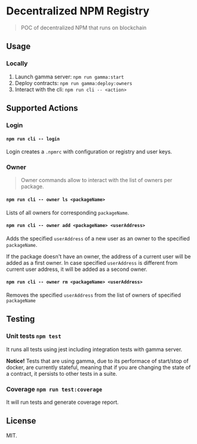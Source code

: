 # Decentralized NPM Registry

> POC of decentralized NPM that runs on blockchain

## Usage

### Locally
1. Launch gamma server: `npm run gamma:start`
2. Deploy contracts: `npm run gamma:deploy:owners`
3. Interact with the cli: `npm run cli -- <action>`

## Supported Actions

### Login
#### `npm run cli -- login`
Login creates a `.npmrc` with configuration or registry and user keys.

### Owner
> Owner commands allow to interact with the list of owners per package.

#### `npm run cli -- owner ls <packageName>`
Lists of all owners for corresponding `packageName`.

#### `npm run cli -- owner add <packageName> <userAddress>`
Adds the specified `userAddress` of a new user as an owner to the specified `packageName`.

If the package doesn't have an owner, the address of a current user will be added as a first owner. In case specified `userAddress` is different from current user address, it will be added as a second owner.

#### `npm run cli -- owner rm <packageName> <userAddress>`
Removes the specified `userAddress` from the list of owners of specified `packageName`

## Testing
### Unit tests `npm test`
It runs all tests using jest including integration tests with gamma server.

**Notice!** Tests that are using gamma, due to its performace of start/stop of docker, are currently stateful, meaning that if you are changing the state of a contract, it persists to other tests in a suite.

### Coverage `npm run test:coverage`
It will run tests and generate coverage report.

## License
MIT.